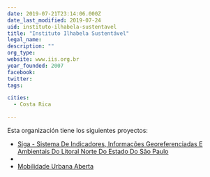 ```yaml
---
date: 2019-07-21T23:14:06.000Z
date_last_modified: 2019-07-24
uid: instituto-ilhabela-sustentavel
title: "Instituto Ilhabela Sustentável"
legal_name: 
description: ""
org_type: 
website: www.iis.org.br
year_founded: 2007
facebook: 
twitter: 
tags:

cities: 
  - Costa Rica

---
```


Esta organización tiene los siguientes proyectos:

- [Siga - Sistema De Indicadores, Informações Georeferenciadas E Ambientais Do Litoral Norte Do Estado Do São Paulo](/i/siga-sistema-de-indicadores-informacões-georeferenciadas-e-ambientais-do-litoral-norte-do-estado-do-são-paulo.html)
- [](/i/mobilidade-urbana-aberta.html)
- [Mobilidade Urbana Aberta](/i/mobilidade-urbana-aberta.html)
